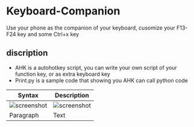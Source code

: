 # Keyboard-Companion
Use your phone as the companion of your keyboard, cusomize your F13-F24 key and some Ctrl+x key

## discription
- AHK is a autohotkey script, you can write your own script of your function key, or as extra keyboard key
- Print.py is a sample code that showing you AHK can call python code

| Syntax      | Description |
| ----------- | ----------- |
| ![screenshot](https://i.imgur.com/AOjdCZC_d.webp?maxwidth=760&fidelity=grand)      | ![screenshot](https://i.imgur.com/fbR0d1M_d.webp?maxwidth=760&fidelity=grand)       |
| Paragraph   | Text        |


